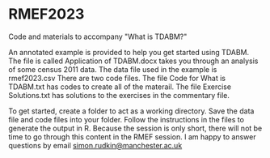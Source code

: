 # RMEF2023
Code and materials to accompany "What is TDABM?" 

An annotated example is provided to help you get started using TDABM. The file is called Application of TDABM.docx takes you through an analysis of some census 2011 data. 
The data file used in the example is rmef2023.csv
There are two code files. The file Code for What is TDABM.txt has codes to create all of the materail. The file Exercise Solutions.txt has solutions to the exercises in the commentary file.

To get started, create a folder to act as a working directory. Save the data file and code files into your folder. Follow the instructions in the files to generate the output in R. Because the session is only short, there will not be time to go through this content in the RMEF session. I am happy to answer questions by email simon.rudkin@manchester.ac.uk
